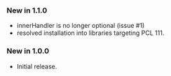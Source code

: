 ### New in 1.1.0
- innerHandler is no longer optional (issue #1)
- resolved installation into libraries targeting PCL 111.

### New in 1.0.0
- Initial release.
